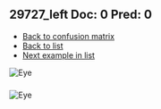## 29727_left Doc: 0 Pred: 0
- [Back to confusion matrix](https://github.com/juliandewit/kaggle_retinopathy/blob/master/matrix.md)
- [Back to list](https://github.com/juliandewit/kaggle_retinopathy/blob/master/lists/00/list.md)
- [Next example in list](https://github.com/juliandewit/kaggle_retinopathy/blob/master/lists/00/29/2973_left.md)

![Eye](https://retinopaty.blob.core.windows.net/size1024/29727_left_0.jpeg)

### 

![Eye]()
